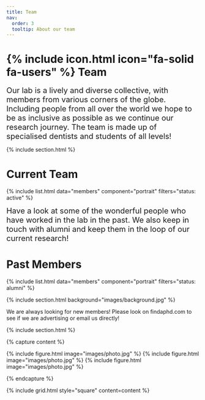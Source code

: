 ```yaml
---
title: Team
nav:
  order: 3
  tooltip: About our team
---
```


# {% include icon.html icon="fa-solid fa-users" %} Team

<span style="font-size: 20px;">
Our lab is a lively and diverse collective, with members from various corners of the globe. Including people from all over the world we hope to be as inclusive as possible as we continue our research journey. The team is made up of specialised dentists and students of all levels!
</span>

{% include section.html %}

# Current Team

{% include list.html data="members" component="portrait" filters="status: active" %}

<span style="font-size: 20px;">
Have a look at some of the wonderful people who have worked in the lab in the past. We also keep in touch with alumni and keep them in the loop of our current research!
</span>

# Past Members

{% include list.html data="members" component="portrait" filters="status: alumni" %}

{% include section.html background="images/background.jpg" %}

We are always looking for new members! Please look on findaphd.com to see if we are advertising or email us directly!

{% include section.html %}

{% capture content %}

{% include figure.html image="images/photo.jpg" %}
{% include figure.html image="images/photo.jpg" %}
{% include figure.html image="images/photo.jpg" %}

{% endcapture %}

{% include grid.html style="square" content=content %}
